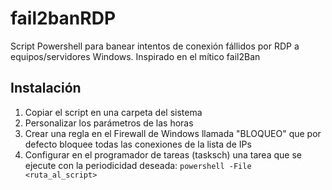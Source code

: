 # fail2banRDP
Script Powershell para banear intentos de conexión fállidos por RDP a equipos/servidores Windows.
Inspirado en el mítico fail2Ban

## Instalación
1. Copiar el script en una carpeta del sistema
2. Personalizar los parámetros de las horas
3. Crear una regla en el Firewall de Windows llamada "BLOQUEO" que por defecto bloquee todas las conexiones de la lista de IPs
4. Configurar en el programador de tareas (tasksch) una tarea que se ejecute con la periodicidad deseada:
   `powershell -File <ruta_al_script>`

